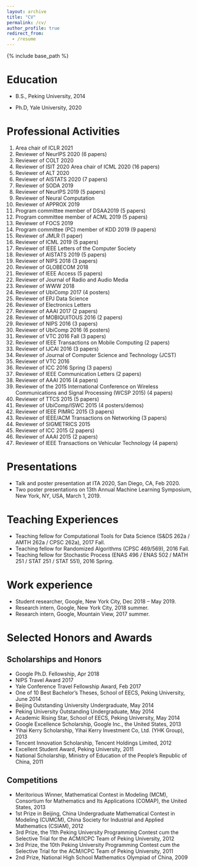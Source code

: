```yaml
---
layout: archive
title: "CV"
permalink: /cv/
author_profile: true
redirect_from:
  - /resume
---
```


{% include base_path %}

Education
======
* B.S., Peking University, 2014
<!-- * M.S. in Jekyll, GitHub University, 2014 -->
* Ph.D, Yale University, 2020

Professional Activities
======
1. Area chair of ICLR 2021
1. Reviewer of NeurIPS 2020 (6 papers)
1. Reviewer of COLT 2020
1. Reviewer of ISIT 2020
Area chair of ICML 2020 (16 papers)
1. Reviewer of ALT 2020
1. Reviewer of AISTATS 2020 (7 papers)
1. Reviewer of SODA 2019
1. Reviewer of NeurIPS 2019 (5 papers)
1. Reviewer of Neural Computation
1. Reviewer of APPROX 2019
1. Program committee member of DSAA2019 (5 papers)
1. Program committee member of ACML 2019 (5 papers)
1. Reviewer of FOCS 2019
1. Program committee (PC) member of KDD 2019 (9 papers)
1. Reviewer of JMLR (1 paper)
1. Reviewer of ICML 2019 (5 papers)
1. Reviewer of IEEE Letters of the Computer Society
1. Reviewer of AISTATS 2019 (5 papers)
1. Reviewer of NIPS 2018 (3 papers)
1. Reviewer of GLOBECOM 2018
1. Reviewer of IEEE Access (5 papers)
1. Reviewer of Journal of Radio and Audio Media
1. Reviewer of WWW 2018
1. Reviewer of UbiComp 2017 (4 posters)
1. Reviewer of EPJ Data Science
1. Reviewer of Electronics Letters
1. Reviewer of AAAI 2017 (2 papers)
1. Reviewer of MOBIQUITOUS 2016 (2 papers)
1. Reviewer of NIPS 2016 (3 papers)
1. Reviewer of UbiComp 2016 (6 posters)
1. Reviewer of VTC 2016 Fall (3 papers)
1. Reviewer of IEEE Transactions on Mobile Computing (2 papers)
1. Reviewer of IJCAI 2016 (3 papers)
1. Reviewer of Journal of Computer Science and Technology (JCST)
1. Reviewer of VTC 2016
1. Reviewer of ICC 2016 Spring (3 papers)
1. Reviewer of IEEE Communication Letters (2 papers)
1. Reviewer of AAAI 2016 (4 papers)
1. Reviewer of the 2015 International Conference on Wireless Communications and Signal Processing (WCSP 2015) (4 papers)
1. Reviewer of TTCS 2015 (5 papers)
1. Reviewer of UbiComp/ISWC 2015 (4 posters/demos)
1. Reviewer of IEEE PIMRC 2015 (3 papers)
1. Reviewer of IEEE/ACM Transactions on Networking (3 papers)
1. Reviewer of SIGMETRICS 2015
1. Reviewer of ICC 2015 (2 papers)
1. Reviewer of AAAI 2015 (2 papers)
1. Reviewer of IEEE Transactions on Vehicular Technology (4 papers)

Presentations
======
* Talk and poster presentation at ITA 2020, San Diego, CA, Feb 2020.
* Two poster presentations on 13th Annual Machine Learning Symposium, New York, NY, USA, March 1, 2019.

Teaching Experiences
======
* Teaching fellow for Computational Tools for Data Science (S&DS 262a / AMTH 262a / CPSC 262a), 2017 Fall.
* Teaching fellow for Randomized Algorithms (CPSC 469/569), 2016 Fall.
* Teaching fellow for Stochastic Process (ENAS 496 / ENAS 502 / MATH 251 / STAT 251 / STAT 551), 2016 Spring.

Work experience
======
<!-- * Summer 2015: Research Assistant
  * Github University
  * Duties included: Tagging issues
  * Supervisor: Professor Git

* Fall 2015: Research Assistant
  * Github University
  * Duties included: Merging pull requests
  * Supervisor: Professor Hub -->
* Student researcher, Google, New York City, Dec 2018 – May 2019.
* Research intern, Google, New York City, 2018 summer.
* Research intern, Google, Mountain View, 2017 summer.

Selected Honors and Awards
======
## Scholarships and Honors
* Google Ph.D. Fellowship, Apr 2018
* NIPS Travel Award 2017
* Yale Conference Travel Fellowship Award, Feb 2017
* One of 10 Best Bachelor’s Theses, School of EECS, Peking University, June 2014
* Beijing Outstanding University Undergraduate, May 2014
* Peking University Outstanding Undergraduate, May 2014
* Academic Rising Star, School of EECS, Peking University, May 2014
* Google Excellence Scholarship, Google Inc., the United States, 2013
* Yihai Kerry Scholarship, Yihai Kerry Investment Co, Ltd. (YHK Group), 2013
* Tencent Innovation Scholarship, Tencent Holdings Limited, 2012
* Excellent Student Award, Peking University, 2011
* National Scholarship, Ministry of Education of the People’s Republic of China, 2011
## Competitions
* Meritorious Winner, Mathematical Contest in Modeling (MCM), Consortium for Mathematics and Its Applications (COMAP), the United States, 2013
* 1st Prize in Beijing, China Undergraduate Mathematical Contest in Modeling (CUMCM), China Society for Industrial and Applied Mathematics (CSIAM), 2012 
* 3rd Prize, the 11th Peking University Programming Contest cum the Selective Trial for the ACM/ICPC Team of Peking University, 2012
* 3rd Prize, the 10th Peking University Programming Contest cum the Selective Trial for the ACM/ICPC Team of Peking University, 2011
* 2nd Prize, National High School Mathematics Olympiad of China, 2009
  
<!-- Skills
======
* Skill 1
* Skill 2
  * Sub-skill 2.1
  * Sub-skill 2.2
  * Sub-skill 2.3
* Skill 3

Publications
======
  <ul>{% for post in site.publications %}
    {% include archive-single-cv.html %}
  {% endfor %}</ul>
  
Talks
======
  <ul>{% for post in site.talks %}
    {% include archive-single-talk-cv.html %}
  {% endfor %}</ul>
  
Teaching
======
  <ul>{% for post in site.teaching %}
    {% include archive-single-cv.html %}
  {% endfor %}</ul>
  
Service and leadership
======
* Currently signed in to 43 different slack teams -->

